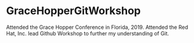 # GraceHopperGitWorkshop

Attended the Grace Hopper Conference in Florida, 2019. Attended the Red Hat, Inc. lead Github Workshop to further my understanding of Git.
